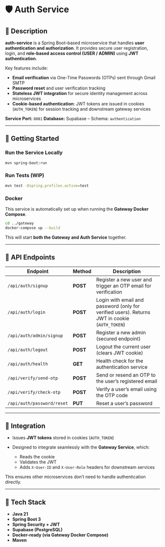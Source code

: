 # 🛡️ Auth Service

## 📘 Description

**auth-service** is a Spring Boot–based microservice that handles **user authentication and authorization**.
It provides secure user registration, login, and **role-based access control (USER / ADMIN)** using **JWT authentication**.

Key features include:

* **Email verification** via One-Time Passwords (OTPs) sent through Gmail SMTP
* **Password reset** and user verification tracking
* **Stateless JWT integration** for secure identity management across microservices
* **Cookie-based authentication**: JWT tokens are issued in cookies (`AUTH_TOKEN`) for session tracking and downstream gateway services

**Service Port:** `8081`
**Database:** Supabase – Schema: `authentication`

---

## 🚀 Getting Started

### Run the Service Locally

```bash
mvn spring-boot:run
```

### Run Tests (WIP)

```bash
mvn test -Dspring.profiles.active=test
```

### Docker

This service is automatically set up when running the **Gateway Docker Compose**.

```bash
cd ../gateway
docker-compose up --build
```

This will start **both the Gateway and Auth Service** together.

---

## 📡 API Endpoints

| Endpoint                   | Method   | Description                                                                                   |
| -------------------------- | -------- | --------------------------------------------------------------------------------------------- |
| `/api/auth/signup`         | **POST** | Register a new user and trigger an OTP email for verification                                 |
| `/api/auth/login`          | **POST** | Login with email and password (only for verified users). Returns JWT in cookie (`AUTH_TOKEN`) |
| `/api/auth/admin/signup`   | **POST** | Register a new admin (secured endpoint)                                                       |
| `/api/auth/logout`         | **POST** | Logout the current user (clears JWT cookie)                                                   |
| `/api/auth/health`         | **GET**  | Health check for the authentication service                                                   |
| `/api/verify/send-otp`     | **POST** | Send or resend an OTP to the user’s registered email                                          |
| `/api/verify/check-otp`    | **POST** | Verify a user’s email using the OTP code                                                      |
| `/api/auth/password/reset` | **PUT**  | Reset a user’s password                                                                       |

---

## 🧩 Integration

* Issues **JWT tokens** stored in cookies (`AUTH_TOKEN`)
* Designed to integrate seamlessly with the **Gateway Service**, which:

  * Reads the cookie
  * Validates the JWT
  * Adds `X-User-ID` and `X-User-Role` headers for downstream services

This ensures other microservices don’t need to handle authentication directly.

---

## 🧱 Tech Stack

* **Java 21**
* **Spring Boot 3**
* **Spring Security + JWT**
* **Supabase (PostgreSQL)**
* **Docker-ready (via Gateway Docker Compose)**
* **Maven**